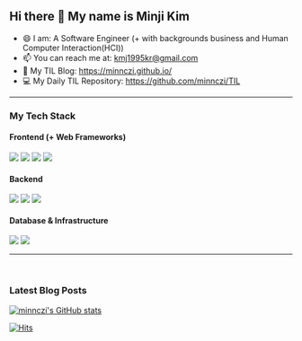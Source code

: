 ## Hi there 👋 My name is Minji Kim   

- 😄  I am: A Software Engineer (+ with backgrounds business and Human Computer Interaction(HCI))
- 📫  You can reach me at: kmj1995kr@gmail.com
- 💬  My TIL Blog: https://minnczi.github.io/
- 💻  My Daily TIL Repository: https://github.com/minnczi/TIL

<hr>

### My Tech Stack
#### Frontend (+ Web Frameworks)
<p>
  <img src="https://img.shields.io/badge/javascript%20-%23F7DF1E.svg?&style=for-the-badge&logo=javascript&logoColor=black"/>
  <img src="https://img.shields.io/badge/html5%20-%23E34F26.svg?&style=for-the-badge&logo=HTML5&logoColor=white"/>
  <img src="https://img.shields.io/badge/css3%20-%231572B6.svg?&style=for-the-badge&logo=css3&logoColor=white"/>
  <img src="https://img.shields.io/badge/vue.js%20-%2341B883.svg?&style=for-the-badge&logo=vue.js&logoColor=white"/>
</p>

#### Backend 
<p>
  <img src="https://img.shields.io/badge/python%20-%233776AB.svg?&style=for-the-badge&logo=python&logoColor=white"/>
  <img src="https://img.shields.io/badge/java%20-%235382A1.svg?&style=for-the-badge&logo=java&logoColor=white"/>
  <img src="https://img.shields.io/badge/Django-%23092E20.svg?&style=for-the-badge&logo=Django&logoColor=white"/>
</p>

#### Database & Infrastructure
<p>
  <img src="https://img.shields.io/badge/Amazon_AWS-%23232F3E.svg?&style=for-the-badge&logo=amazonaws&logoColor=white" />
  <img src="https://img.shields.io/badge/SQL-%23232F3E.svg?&style=for-the-badge&logo=mysql&logoColor=white" />
</p>

<hr>

<br>

### Latest Blog Posts
<!-- BLOG-POST-LIST:START -->
<!-- BLOG-POST-LIST:END -->

[![minnczi's GitHub stats](https://github-readme-stats.vercel.app/api?username=minnczi&count_private=true&show_icons=true&theme=omni)](https://github.com/anuraghazra/github-readme-stats)

[![Hits](https://hits.seeyoufarm.com/api/count/incr/badge.svg?url=https%3A%2F%2Fgithub.com%2Fzzerii%2Fhit-counter&count_bg=%2347A3FF&title_bg=%23D49CFF&icon=&icon_color=%23E7E7E7&title=hits&edge_flat=false)](https://hits.seeyoufarm.com)

<!--
**minnczi/minnczi** is a ✨ _special_ ✨ repository because its `README.md` (this file) appears on your GitHub profile.

Here are some ideas to get you started:

- 🔭 I’m currently working on ...
- 🌱 I’m currently learning ...
- 👯 I’m looking to collaborate on ...
- 🤔 I’m looking for help with ...
- 💬 Ask me about ...
- 📫 How to reach me: ...
- 😄 Pronouns: ...
- ⚡ Fun fact: ...
-->
